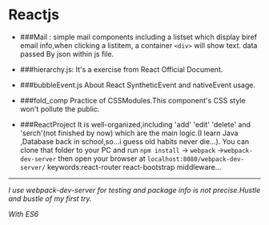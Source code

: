 # Reactjs

* ###Mail :
simple mail components including a listset which display biref email info,when clicking a listitem,
a container `<div>` will show text. data passed By json within js file.

* ###hierarchy.js:
It's a exercise from React Official Document.

* ###bubbleEvent.js
About React SyntheticEvent and nativeEvent usage.

* ###fold_comp
Practice of CSSModules.This component's CSS style won't pollute the public.

* ###ReactProject
It is well-organized,including 'add' 'edit' 'delete' and 'serch'(not finished by now) which are the main logic.(I learn Java ,Database back in school,so...i guess old habits never die...).
You can clone that folder to your PC and run  `npm install` -> `webpack`
->`webpack-dev-server` then open your browser at 
`localhost:8080/webpack-dev-server/`
keywords:react-router react-bootstrap middleware...

***
*I use webpack-dev-server for testing and package info is not precise.Hustle and bustle of my first try.*  

*With ES6*
